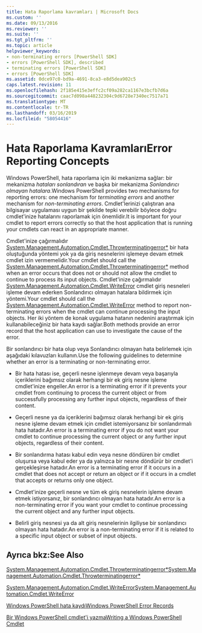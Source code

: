 ```yaml
---
title: Hata Raporlama kavramları | Microsoft Docs
ms.custom: ''
ms.date: 09/13/2016
ms.reviewer: ''
ms.suite: ''
ms.tgt_pltfrm: ''
ms.topic: article
helpviewer_keywords:
- non-terminating errors [PowerShell SDK]
- errors [PowerShell SDK], described
- terminating errors [PowerShell SDK]
- errors [PowerShell SDK]
ms.assetid: 0dce97c0-bd9a-4691-8ca3-e8d5dea902c5
caps.latest.revision: 11
ms.openlocfilehash: 2f185e415e3effc2cf09a282ca1167e3bcfb7d6a
ms.sourcegitcommit: caac7d098a448232304c9d6728e7340ec7517a71
ms.translationtype: MT
ms.contentlocale: tr-TR
ms.lasthandoff: 03/16/2019
ms.locfileid: "58054416"
---
```

# <a name="error-reporting-concepts"></a><span data-ttu-id="fc888-102">Hata Raporlama Kavramları</span><span class="sxs-lookup"><span data-stu-id="fc888-102">Error Reporting Concepts</span></span>

<span data-ttu-id="fc888-103">Windows PowerShell, hata raporlama için iki mekanizma sağlar: bir mekanizma *hataları sonlandıran* ve başka bir mekanizma *Sonlandırıcı olmayan hatalara*.</span><span class="sxs-lookup"><span data-stu-id="fc888-103">Windows PowerShell provides two mechanisms for reporting errors: one mechanism for *terminating errors* and another mechanism for *non-terminating errors*.</span></span> <span data-ttu-id="fc888-104">Cmdlet'lerinizi çalıştıran ana bilgisayar uygulaması uygun bir şekilde tepki verebilir böylece doğru cmdlet'inize hatalarını raporlamak için önemlidir.</span><span class="sxs-lookup"><span data-stu-id="fc888-104">It is important for your cmdlet to report errors correctly so that the host application that is running your cmdlets can react in an appropriate manner.</span></span>

<span data-ttu-id="fc888-105">Cmdlet'inize çağırmalıdır [System.Management.Automation.Cmdlet.Throwterminatingerror\*](/dotnet/api/System.Management.Automation.Cmdlet.ThrowTerminatingError) bir hata oluştuğunda yöntemi yok ya da giriş nesnelerini işlemeye devam etmek cmdlet izin vermemelidir.</span><span class="sxs-lookup"><span data-stu-id="fc888-105">Your cmdlet should call the [System.Management.Automation.Cmdlet.Throwterminatingerror\*](/dotnet/api/System.Management.Automation.Cmdlet.ThrowTerminatingError) method when an error occurs that does not or should not allow the cmdlet to continue to process its input objects.</span></span> <span data-ttu-id="fc888-106">Cmdlet'inize çağırmalıdır [System.Management.Automation.Cmdlet.WriteError](/dotnet/api/System.Management.Automation.Cmdlet.WriteError) cmdlet giriş nesneleri işleme devam ederken Sonlandırıcı olmayan hatalara bildirmek için yöntemi.</span><span class="sxs-lookup"><span data-stu-id="fc888-106">Your cmdlet should call the [System.Management.Automation.Cmdlet.WriteError](/dotnet/api/System.Management.Automation.Cmdlet.WriteError) method to report non-terminating errors when the cmdlet can continue processing the input objects.</span></span> <span data-ttu-id="fc888-107">Her iki yöntem de konak uygulama hatanın nedenini araştırmak için kullanabileceğiniz bir hata kaydı sağlar.</span><span class="sxs-lookup"><span data-stu-id="fc888-107">Both methods provide an error record that the host application can use to investigate the cause of the error.</span></span>

<span data-ttu-id="fc888-108">Bir sonlandırıcı bir hata olup veya Sonlandırıcı olmayan hata belirlemek için aşağıdaki kılavuzları kullanın.</span><span class="sxs-lookup"><span data-stu-id="fc888-108">Use the following guidelines to determine whether an error is a terminating or non-terminating error.</span></span>

- <span data-ttu-id="fc888-109">Bir hata hatası ise, geçerli nesne işlenmeye devam veya başarıyla içeriklerini bağımsız olarak herhangi bir ek giriş nesne işleme cmdlet'inize engeller.</span><span class="sxs-lookup"><span data-stu-id="fc888-109">An error is a terminating error if it prevents your cmdlet from continuing to process the current object or from successfully processing any further input objects, regardless of their content.</span></span>

- <span data-ttu-id="fc888-110">Geçerli nesne ya da içeriklerini bağımsız olarak herhangi bir ek giriş nesne işleme devam etmek için cmdlet istemiyorsanız bir sonlandırmalı hata hatadır.</span><span class="sxs-lookup"><span data-stu-id="fc888-110">An error is a terminating error if you do not want your cmdlet to continue processing the current object or any further input objects, regardless of their content.</span></span>

- <span data-ttu-id="fc888-111">Bir sonlandırma hatası kabul edin veya nesne döndüren bir cmdlet oluşursa veya kabul eder ya da yalnızca bir nesne döndürür bir cmdlet'i gerçekleşirse hatadır.</span><span class="sxs-lookup"><span data-stu-id="fc888-111">An error is a terminating error if it occurs in a cmdlet that does not accept or return an object or if it occurs in a cmdlet that accepts or returns only one object.</span></span>

- <span data-ttu-id="fc888-112">Cmdlet'inize geçerli nesne ve tüm ek giriş nesnelerin işleme devam etmek istiyorsanız, bir sonlandırıcı olmayan hata hatadır.</span><span class="sxs-lookup"><span data-stu-id="fc888-112">An error is a non-terminating error if you want your cmdlet to continue processing the current object and any further input objects.</span></span>

- <span data-ttu-id="fc888-113">Belirli giriş nesnesi ya da alt giriş nesnelerinin ilgiliyse bir sonlandırıcı olmayan hata hatadır.</span><span class="sxs-lookup"><span data-stu-id="fc888-113">An error is a non-terminating error if it is related to a specific input object or subset of input objects.</span></span>

## <a name="see-also"></a><span data-ttu-id="fc888-114">Ayrıca bkz:</span><span class="sxs-lookup"><span data-stu-id="fc888-114">See Also</span></span>

[<span data-ttu-id="fc888-115">System.Management.Automation.Cmdlet.Throwterminatingerror\*</span><span class="sxs-lookup"><span data-stu-id="fc888-115">System.Management.Automation.Cmdlet.Throwterminatingerror\*</span></span>](/dotnet/api/System.Management.Automation.Cmdlet.ThrowTerminatingError)

[<span data-ttu-id="fc888-116">System.Management.Automation.Cmdlet.WriteError</span><span class="sxs-lookup"><span data-stu-id="fc888-116">System.Management.Automation.Cmdlet.WriteError</span></span>](/dotnet/api/System.Management.Automation.Cmdlet.WriteError)

[<span data-ttu-id="fc888-117">Windows PowerShell hata kaydı</span><span class="sxs-lookup"><span data-stu-id="fc888-117">Windows PowerShell Error Records</span></span>](./windows-powershell-error-records.md)

[<span data-ttu-id="fc888-118">Bir Windows PowerShell cmdlet'i yazma</span><span class="sxs-lookup"><span data-stu-id="fc888-118">Writing a Windows PowerShell Cmdlet</span></span>](./writing-a-windows-powershell-cmdlet.md)
